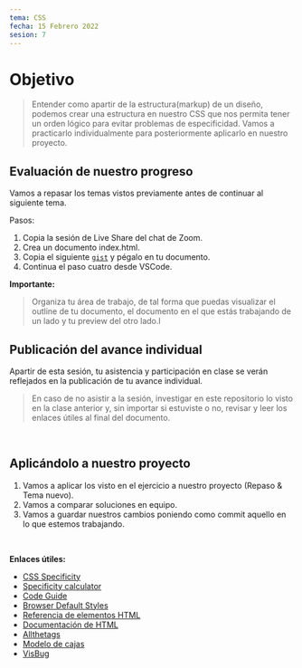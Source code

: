 ```yaml
---
tema: CSS
fecha: 15 Febrero 2022
sesion: 7
---
```


# Objetivo

> Entender como apartir de la estructura(markup) de un diseño, podemos crear una estructura en nuestro CSS que nos permita tener un orden lógico para evitar problemas de especificidad. Vamos a practicarlo individualmente para posteriormente aplicarlo en nuestro proyecto.

## Evaluación de nuestro progreso

Vamos a repasar los temas vistos previamente antes de continuar al siguiente tema.

Pasos:

1. Copia la sesión de Live Share del chat de Zoom.
2. Crea un documento index.html.
3. Copia el siguiente [`gist`](https://gist.new) y pégalo en tu documento.
4. Continua el paso cuatro desde VSCode.

**Importante:**

> Organiza tu área de trabajo, de tal forma que puedas visualizar el outline de tu documento, el documento en el que estás trabajando de un lado y tu preview del otro lado.l

## Publicación del avance individual

Apartir de esta sesión, tu asistencia y participación en clase se verán reflejados en la publicación de tu avance individual.

> En caso de no asistir a la sesión, investigar en este repositorio lo visto en la clase anterior y, sin importar si estuviste o no, revisar y leer los enlaces útiles al final del documento.

<br>

## Aplicándolo a nuestro proyecto

1. Vamos a aplicar los visto en el ejercicio a nuestro proyecto (Repaso & Tema nuevo).
2. Vamos a comparar soluciones en equipo.
3. Vamos a guardar nuestros cambios poniendo como commit aquello en lo que estemos trabajando.

<br>

**Enlaces útiles:**

* [CSS Specificity](https://developer.mozilla.org/es/docs/Web/CSS/Specificity)
* [Specificity calculator](https://polypane.app/css-specificity-calculator/)
* [Code Guide](https://codeguide.co/)
* [Browser Default Styles](https://browserdefaultstyles.com)
* [Referencia de elementos HTML](https://developer.mozilla.org/es/docs/Web/HTML/Element)
* [Documentación de HTML](https://mdn.io/html/es)
* [Allthetags](https://allthetags.com/)
* [Modelo de cajas](https://mysterious-van.surge.sh/)
* [VisBug](https://chrome.google.com/webstore/detail/visbug/cdockenadnadldjbbgcallicgledbeoc)

